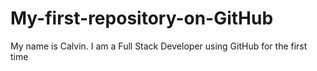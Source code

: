 # My-first-repository-on-GitHub
My name is Calvin. I am a Full Stack Developer using GitHub for the first time
